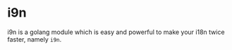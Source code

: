 # i9n

i9n is a golang module which is easy and powerful to make your i18n twice faster, namely `i9n`.

